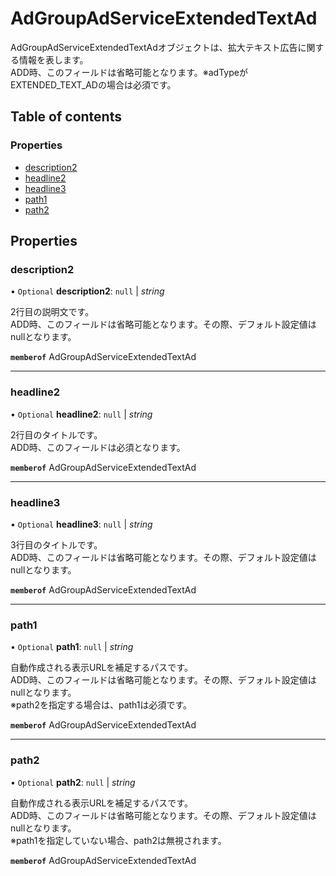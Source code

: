 # AdGroupAdServiceExtendedTextAd


<div lang=\"ja\">AdGroupAdServiceExtendedTextAdオブジェクトは、拡大テキスト広告に関する情報を表します。<br> ADD時、このフィールドは省略可能となります。※adTypeがEXTENDED_TEXT_ADの場合は必須です。</div> 

## Table of contents

### Properties

- [description2](adgroupadserviceextendedtextad.md#description2)
- [headline2](adgroupadserviceextendedtextad.md#headline2)
- [headline3](adgroupadserviceextendedtextad.md#headline3)
- [path1](adgroupadserviceextendedtextad.md#path1)
- [path2](adgroupadserviceextendedtextad.md#path2)

## Properties

### description2

• `Optional` **description2**: ``null`` \| *string*

<div lang=\"ja\">2行目の説明文です。<br> ADD時、このフィールドは省略可能となります。その際、デフォルト設定値はnullとなります。</div> 

**`memberof`** AdGroupAdServiceExtendedTextAd

___

### headline2

• `Optional` **headline2**: ``null`` \| *string*

<div lang=\"ja\">2行目のタイトルです。<br> ADD時、このフィールドは必須となります。</div> 

**`memberof`** AdGroupAdServiceExtendedTextAd

___

### headline3

• `Optional` **headline3**: ``null`` \| *string*

<div lang=\"ja\">3行目のタイトルです。<br> ADD時、このフィールドは省略可能となります。その際、デフォルト設定値はnullとなります。</div> 

**`memberof`** AdGroupAdServiceExtendedTextAd

___

### path1

• `Optional` **path1**: ``null`` \| *string*

<div lang=\"ja\">自動作成される表示URLを補足するパスです。<br> ADD時、このフィールドは省略可能となります。その際、デフォルト設定値はnullとなります。<br>※path2を指定する場合は、path1は必須です。</div> 

**`memberof`** AdGroupAdServiceExtendedTextAd

___

### path2

• `Optional` **path2**: ``null`` \| *string*

<div lang=\"ja\">自動作成される表示URLを補足するパスです。<br> ADD時、このフィールドは省略可能となります。その際、デフォルト設定値はnullとなります。<br>※path1を指定していない場合、path2は無視されます。</div> 

**`memberof`** AdGroupAdServiceExtendedTextAd
